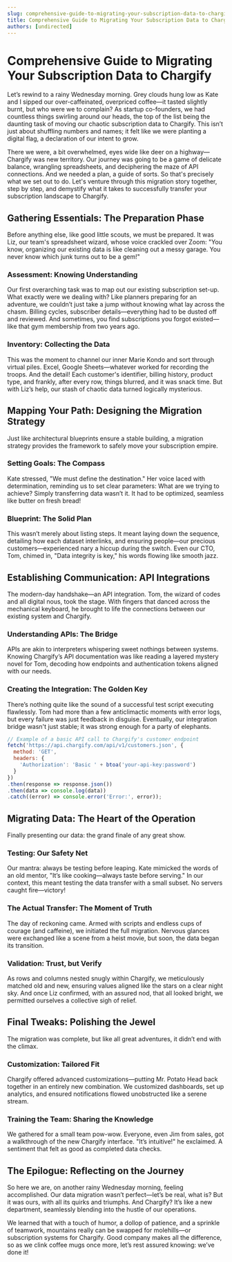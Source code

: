 ```yaml
---
slug: comprehensive-guide-to-migrating-your-subscription-data-to-chargify
title: Comprehensive Guide to Migrating Your Subscription Data to Chargify
authors: [undirected]
---
```



# Comprehensive Guide to Migrating Your Subscription Data to Chargify

Let’s rewind to a rainy Wednesday morning. Grey clouds hung low as Kate and I sipped our over-caffeinated, overpriced coffee—it tasted slightly burnt, but who were we to complain? As startup co-founders, we had countless things swirling around our heads, the top of the list being the daunting task of moving our chaotic subscription data to Chargify. This isn’t just about shuffling numbers and names; it felt like we were planting a digital flag, a declaration of our intent to grow.

There we were, a bit overwhelmed, eyes wide like deer on a highway—Chargify was new territory. Our journey was going to be a game of delicate balance, wrangling spreadsheets, and deciphering the maze of API connections. And we needed a plan, a guide of sorts. So that's precisely what we set out to do. Let's venture through this migration story together, step by step, and demystify what it takes to successfully transfer your subscription landscape to Chargify.

## Gathering Essentials: The Preparation Phase

Before anything else, like good little scouts, we must be prepared. It was Liz, our team's spreadsheet wizard, whose voice crackled over Zoom: "You know, organizing our existing data is like cleaning out a messy garage. You never know which junk turns out to be a gem!"

### Assessment: Knowing Understanding

Our first overarching task was to map out our existing subscription set-up. What exactly were we dealing with? Like planners preparing for an adventure, we couldn’t just take a jump without knowing what lay across the chasm. Billing cycles, subscriber details—everything had to be dusted off and reviewed. And sometimes, you find subscriptions you forgot existed—like that gym membership from two years ago.

### Inventory: Collecting the Data

This was the moment to channel our inner Marie Kondo and sort through virtual piles. Excel, Google Sheets—whatever worked for recording the troops. And the detail! Each customer's identifier, billing history, product type, and frankly, after every row, things blurred, and it was snack time. But with Liz’s help, our stash of chaotic data turned logically mysterious.

## Mapping Your Path: Designing the Migration Strategy

Just like architectural blueprints ensure a stable building, a migration strategy provides the framework to safely move your subscription empire.

### Setting Goals: The Compass

Kate stressed, "We must define the destination." Her voice laced with determination, reminding us to set clear parameters: What are we trying to achieve? Simply transferring data wasn’t it. It had to be optimized, seamless like butter on fresh bread!

### Blueprint: The Solid Plan

This wasn’t merely about listing steps. It meant laying down the sequence, detailing how each dataset interlinks, and ensuring people—our precious customers—experienced nary a hiccup during the switch. Even our CTO, Tom, chimed in, "Data integrity is key," his words flowing like smooth jazz.

## Establishing Communication: API Integrations

The modern-day handshake—an API integration. Tom, the wizard of codes and all digital nous, took the stage. With fingers that danced across the mechanical keyboard, he brought to life the connections between our existing system and Chargify.

### Understanding APIs: The Bridge

APIs are akin to interpreters whispering sweet nothings between systems. Knowing Chargify’s API documentation was like reading a layered mystery novel for Tom, decoding how endpoints and authentication tokens aligned with our needs.

### Creating the Integration: The Golden Key

There’s nothing quite like the sound of a successful test script executing flawlessly. Tom had more than a few anticlimactic moments with error logs, but every failure was just feedback in disguise. Eventually, our integration bridge wasn't just stable; it was strong enough for a party of elephants. 

```javascript
// Example of a basic API call to Chargify's customer endpoint
fetch('https://api.chargify.com/api/v1/customers.json', {
  method: 'GET',
  headers: {
    'Authorization': 'Basic ' + btoa('your-api-key:password')
  }
})
.then(response => response.json())
.then(data => console.log(data))
.catch((error) => console.error('Error:', error));
```

## Migrating Data: The Heart of the Operation

Finally presenting our data: the grand finale of any great show.

### Testing: Our Safety Net

Our mantra: always be testing before leaping. Kate mimicked the words of an old mentor, "It’s like cooking—always taste before serving." In our context, this meant testing the data transfer with a small subset. No servers caught fire—victory!

### The Actual Transfer: The Moment of Truth

The day of reckoning came. Armed with scripts and endless cups of courage (and caffeine), we initiated the full migration. Nervous glances were exchanged like a scene from a heist movie, but soon, the data began its transition.

### Validation: Trust, but Verify

As rows and columns nested snugly within Chargify, we meticulously matched old and new, ensuring values aligned like the stars on a clear night sky. And once Liz confirmed, with an assured nod, that all looked bright, we permitted ourselves a collective sigh of relief.

## Final Tweaks: Polishing the Jewel

The migration was complete, but like all great adventures, it didn’t end with the climax.

### Customization: Tailored Fit

Chargify offered advanced customizations—putting Mr. Potato Head back together in an entirely new combination. We customized dashboards, set up analytics, and ensured notifications flowed unobstructed like a serene stream.

### Training the Team: Sharing the Knowledge

We gathered for a small team pow-wow. Everyone, even Jim from sales, got a walkthrough of the new Chargify interface. "It’s intuitive!" he exclaimed. A sentiment that felt as good as completed data checks.

## The Epilogue: Reflecting on the Journey

So here we are, on another rainy Wednesday morning, feeling accomplished. Our data migration wasn’t perfect—let’s be real, what is? But it was ours, with all its quirks and triumphs. And Chargify? It’s like a new department, seamlessly blending into the hustle of our operations.

We learned that with a touch of humor, a dollop of patience, and a sprinkle of teamwork, mountains really can be swapped for molehills—or subscription systems for Chargify. Good company makes all the difference, so as we clink coffee mugs once more, let’s rest assured knowing: we’ve done it!